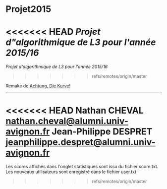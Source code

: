 Projet2015
=======
<<<<<<< HEAD
*Projet d"algorithmique de L3 pour l'année 2015/16*
=======
*Projet d'algorithmique de L3 pour l'année 2015/16*
>>>>>>> refs/remotes/origin/master

Remake de [Achtung, Die Kurve!](https://en.wikipedia.org/wiki/Achtung,_die_Kurve!)

-----------------------------------------------------------------------

<<<<<<< HEAD
Nathan CHEVAL nathan.cheval@alumni.univ-avignon.fr
Jean-Philippe DESPRET jeanphilippe.despret@alumni.univ-avignon.fr
=======

Les scores affichés dans l'onglet statistiques sont issu du fichier score.txt. Les nouveaux utilisateurs sont enregistré dans le fichier user.txt

>>>>>>> refs/remotes/origin/master
